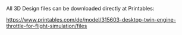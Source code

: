 All 3D Design files can be downloaded directly at Printables:

https://www.printables.com/de/model/315603-desktop-twin-engine-throttle-for-flight-simulation/files
